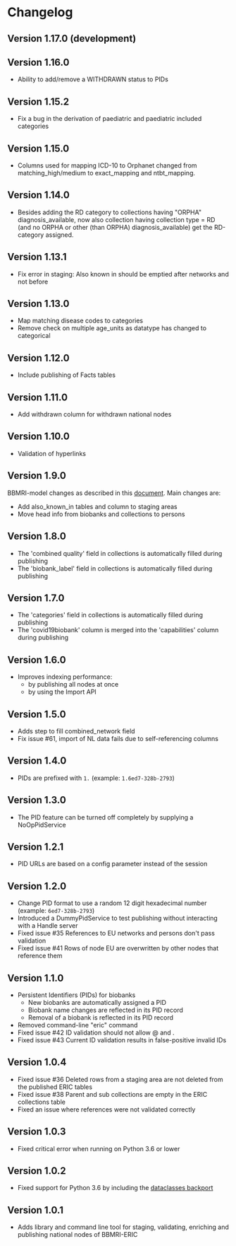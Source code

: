 # Changelog
## Version 1.17.0 (development)

## Version 1.16.0
- Ability to add/remove a WITHDRAWN status to PIDs

## Version 1.15.2
- Fix a bug in the derivation of paediatric and paediatric included categories

## Version 1.15.0
- Columns used for mapping ICD-10 to Orphanet changed from matching_high/medium to
  exact_mapping and ntbt_mapping.

## Version 1.14.0
- Besides adding the RD category to collections having "ORPHA" diagnosis_available, now
  also collection having collection type = RD (and no ORPHA or other (than ORPHA)
  diagnosis_available) get the RD-category assigned.

## Version 1.13.1
- Fix error in staging: Also known in should be emptied after networks and not before

## Version 1.13.0
- Map matching disease codes to categories
- Remove check on multiple age_units as datatype has changed to categorical

## Version 1.12.0
- Include publishing of Facts tables

## Version 1.11.0
- Add withdrawn column for withdrawn national nodes

## Version 1.10.0
- Validation of hyperlinks

## Version 1.9.0
BBMRI-model changes as described in this [document](https://docs.google.com/document/d/1h-xkU6uR8jytDnMm7wT38bk0ZdmXzywZ/edit?usp=sharing&ouid=103886117563984453369&rtpof=true&sd=true).
Main changes are:
- Add also_known_in tables and column to staging areas
- Move head info from biobanks and collections to persons

## Version 1.8.0
- The 'combined quality' field in collections is automatically filled during publishing
- The 'biobank_label' field in collections is automatically filled during publishing

## Version 1.7.0
- The 'categories' field in collections is automatically filled during publishing
- The 'covid19biobank' column is merged into the 'capabilities' column during publishing

## Version 1.6.0
- Improves indexing performance:
  - by publishing all nodes at once
  - by using the Import API

## Version 1.5.0
- Adds step to fill combined_network field
- Fix issue #61, import of NL data fails due to self-referencing columns

## Version 1.4.0
- PIDs are prefixed with `1.` (example: `1.6ed7-328b-2793`)

## Version 1.3.0
- The PID feature can be turned off completely by supplying a NoOpPidService

## Version 1.2.1
- PID URLs are based on a config parameter instead of the session

## Version 1.2.0
- Change PID format to use a random 12 digit hexadecimal number (example: `6ed7-328b-2793`)
- Introduced a DummyPidService to test publishing without interacting with a Handle server
- Fixed issue #35 References to EU networks and persons don't pass validation
- Fixed issue #41 Rows of node EU are overwritten by other nodes that reference them

## Version 1.1.0
- Persistent Identifiers (PIDs) for biobanks
  - New biobanks are automatically assigned a PID
  - Biobank name changes are reflected in its PID record
  - Removal of a biobank is reflected in its PID record
- Removed command-line "eric" command
- Fixed issue #42 ID validation should not allow @ and .
- Fixed issue #43 Current ID validation results in false-positive invalid IDs

## Version 1.0.4
- Fixed issue #36 Deleted rows from a staging area are not deleted from the published ERIC tables
- Fixed issue #38 Parent and sub collections are empty in the ERIC collections table
- Fixed an issue where references were not validated correctly

## Version 1.0.3
- Fixed critical error when running on Python 3.6 or lower

## Version 1.0.2
- Fixed support for Python 3.6 by including the [dataclasses backport](https://pypi.org/project/dataclasses/)

## Version 1.0.1
- Adds library and command line tool for staging, validating, enriching and publishing national nodes of BBMRI-ERIC
